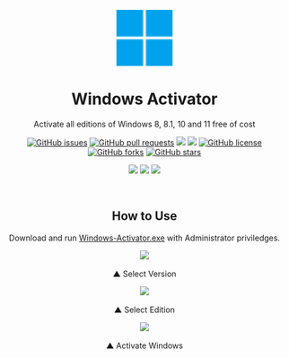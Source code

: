 <p align="center">
 <img color="white" width="100px" src="logo.svg" />
 <h1 align="center">Windows Activator</h1>
 <p align="center">Activate all editions of Windows 8, 8.1, 10 and 11 free of cost</p>
</p>

<p class="buttons" align="center">
 <a href="https://github.com/HimDek/Windows-Activator/issues"><img alt="GitHub issues" src="https://img.shields.io/github/issues/HimDek/Windows-Activator?style=flat-square"></a>
 <a href="https://github.com/HimDek/Windows-Activator/pulls"><img alt="GitHub pull requests" src="https://img.shields.io/github/issues-pr/himdek/Windows-Activator?style=flat-square"></a>
 <a href="https://github.com/HimDek/Windows-Activator/"><img src="https://img.shields.io/badge/GitHub-View%20sourcecode-blue?style=flat-square&logo=github&color=blueviolet" /></a>
 <a href="https://himdek.com/Windows-Activator/"><img class="invisible" src="https://img.shields.io/badge/himdek.com-View%20in%20Website-blue?style=flat-square&logo=Internet-Explorer&color=blue" /></a>
 <a href="https://github.com/HimDek/Windows-Activator/blob/master/LICENSE"><img alt="GitHub license" src="https://img.shields.io/github/license/HimDek/Windows-Activator?style=flat-square"></a>
 <a href="https://github.com/HimDek/Windows-Activator/network"><img alt="GitHub forks" src="https://img.shields.io/github/forks/HimDek/Windows-Activator?style=flat-square"></a>
 <a href="https://github.com/HimDek/Windows-Activator/stargazers"><img alt="GitHub stars" src="https://img.shields.io/github/stars/HimDek/Windows-Activator?style=flat-square"></a>
</p>

<p class="buttons" align="center">
  <a href="#how-to-use"><img src="https://img.shields.io/badge/How%20to%20use-blueviolet?style=for-the-badge" /></a>
  <a href="https://himdek.com/?tab=donate"><img src="https://img.shields.io/badge/Donate-Support%20me-blue?style=for-the-badge&logo=Razorpay" /></a>
  <a href="https://github.com/HiDe-Techno-Tips/Windows-Activator/releases/latest/download/Windows-Activator.exe"><img src="https://img.shields.io/badge/Download-blue?style=for-the-badge" /></a>
</p>

<br />

<h2 id="how-to-use" align="center">How to Use</h2>
<p align="center">Download and run <a href="https://github.com/HiDe-Techno-Tips/Windows-Activator/releases/latest/download/Windows-Activator.exe">Windows-Activator.exe</a> with Administrator priviledges.</p>

<p align="center">
<figure>
    <p align="center"><img src="https://user-images.githubusercontent.com/61367380/136324709-da989044-81a3-4b9a-9812-8fc629eb68ef.png" /></p>
    <figcaption><p align="center">▲ Select Version</p></figcaption>
</figure>
<figure>
    <p align="center"><img src="https://user-images.githubusercontent.com/61367380/136324727-eaa1800e-3034-4787-bd7e-e21f4b9766bb.png" /></p>
    <figcaption><p align="center">▲ Select Edition</p></figcaption>
</figure>
<figure>
    <p align="center"><img src="https://user-images.githubusercontent.com/61367380/136324742-330c85ef-8dba-4de4-af97-8e361b9eb364.png" /></p>
    <figcaption><p align="center">▲ Activate Windows</p></figcaption>
</figure>
</p>
